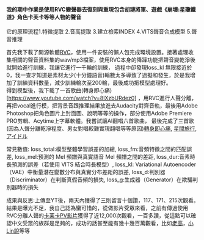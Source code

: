 ####  我的期中作業是使用RVC變聲器去復刻與重現包含胡璉將軍、遊戲《崩壞:星瓊鐵道》角色卡芙卡等等人物的聲音
它的原理流程1.特徵提取 2.音高提取 3.建立檢索INDEX 4.VITS聲音合成模型 5.聲音推理  

首先我下載了開源軟體[RVC](https://github.com/RVC-Project/Retrieval-based-Voice-Conversion-WebUI)，使用一件安裝的懶人包完成環境設置。接著處理收集相關的聲音資料集的wav/mp3檔案，使用RVC本身的降躁功能把聲音變乾淨後就開始進行訓練，我讓它進行一千輪的訓練，
過程中卻發現loss_kl 無限接近於0，我一查才知道是素材太少(十分鐘語音)輪數太多導致了過擬和發生，於是我增加了訓練資料數量，減少訓練輪次至200輪，最後成功把模型處理好。  
得到模型後，我下載了一首歌曲(轉身即心痛)[https://www.youtube.com/watch?v=8lXzbURdez0]
，用RVC進行人聲分離，再把vocal進行模，把背景音跟推理結果放進去Audacity對齊音軌，最後用Adobe Photoshop把角色圖片上封面圖、說明等等的操作，部分使用Adobe Premiere PRO剪輯、Acytime上字幕軟體。我嘗試讓AI翻唱六首歌曲，
最後完成了三首歌(因為人聲分離乾淨程度、男女對唱較難實現翻唱等等原因)[轉身即心痛](https://youtu.be/m-rEMpnIkXg), [星間旅行](https://youtube.com/shorts/I-YZPzYV7qU?feature=share), [アイドル](https://youtu.be/m-rEMpnIkXg)  

常見數值: loss_total:模型整體學習誤差的加總, loss_fm:音頻特徵之間的匹配誤差, loss_mel:預測的 Mel 頻譜與真實語音 Mel 頻譜之間的差距, loss_dur:音素時長預測的誤差（若使用 VITS 結合時長模型）, 
loss_kl: Variational Autoencoder（VAE）中衡量潛在變數分布與真實分布差距的誤差, loss_d:判別器（Discriminator）在判斷真假音頻的損失, loss_g:生成器（Generator）在欺騙判別器時的損失  

成果與反思:上傳至YT後，兩天內獲得了三則留言十個讚，117、171、215次觀看。結果是曝光不足，我自己認為蠻可惜的，從做影片受眾來看，之前有傳過使用RVC分離人聲的[卡芙卡PV影片](https://youtu.be/Bvq3QC7V8Go)獲得了近12,000次觀看，一百多讚，從這點可以確認中文受眾的族群是足夠的，成功的話甚至能有幾十幾百萬觀看，比如[老高](https://www.youtube.com/@laogao)，[小Lin說](https://www.youtube.com/@xiao_lin_shuo)等等
